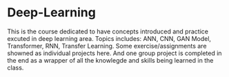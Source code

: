 # Deep-Learning

This is the course dedicated to have concepts introduced and practice excuted in deep learning area. Topics includes: ANN, CNN, GAN Model, Transformer, RNN, Transfer Learning. Some exercise/assignments are showned as individual projects here. And one group project is completed in the end as a wrapper of all the knowlegde and skills being learned in the class.
